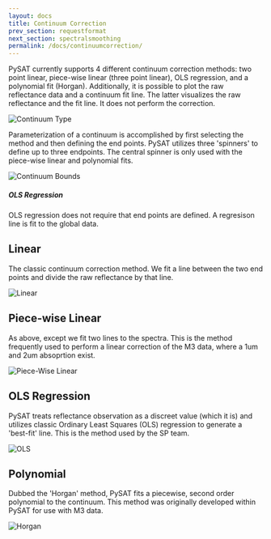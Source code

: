 ```yaml
---
layout: docs
title: Continuum Correction 
prev_section: requestformat
next_section: spectralsmoothing
permalink: /docs/continuumcorrection/
---
```


PySAT currently supports 4 different continuum correction methods: two point linear, piece-wise linear (three point linear), OLS regression, and a polynomial fit (Horgan).  Additionally, it is possible to plot the raw reflectance data and a continuum fit line.  The latter visualizes the raw reflectance and the fit line.  It does not perform the correction. 

![Continuum Type](../../img/continuumcorrection/continuumtype.png)

Parameterization of a continuum is accomplished by first selecting the method and then defining the end points.  PySAT utilizes three 'spinners' to define up to three endpoints.  The central spinner is only used with the piece-wise linear and polynomial fits.

![Continuum Bounds](../../img/continuumcorrection/continuumbounds.png)

<div class="note">
  <h5>OLS Regression</h5>
  <p>OLS regression does not require that end points are defined.  A regresison line is fit to the global data.</p>
</div>

## Linear
The classic continuum correction method.  We fit a line between the two end points and divide the raw reflectance by that line.

![Linear](../../img/continuumcorrection/linear2.png)

## Piece-wise Linear
As above, except we fit two lines to the spectra.  This is the method frequently used to perform a linear correction of the M3 data, where a 1um and 2um absoprtion exist.

![Piece-Wise Linear](../../img/continuumcorrection/linear3.png)


## OLS Regression
PySAT treats reflectance observation as a discreet value (which it is) and utilizes classic Ordinary Least Squares (OLS) regression to generate a 'best-fit' line.  This is the method used by the SP team.

![OLS](../../img/continuumcorrection/regression.png)


## Polynomial 
Dubbed the 'Horgan' method, PySAT fits a piecewise, second order polynomial to the continuum.  This method was originally developed within PySAT for use with M3 data. 

![Horgan](../../img/continuumcorrection/horgan.png)

